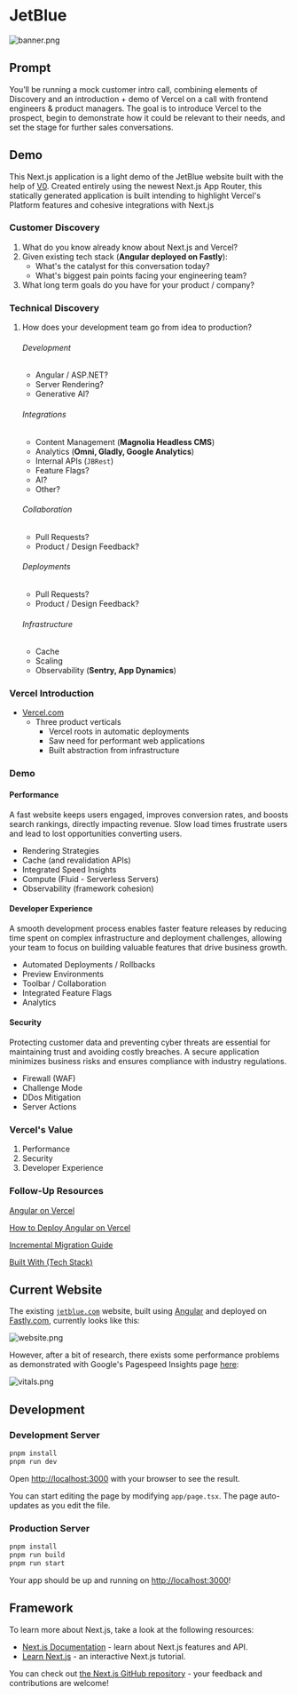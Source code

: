 # JetBlue

![banner.png](public/assets/banner.png)

## Prompt

You’ll be running a mock customer intro call, combining elements of Discovery and an introduction + demo of Vercel on a
call with frontend engineers & product managers. The goal is to introduce Vercel to the prospect, begin to demonstrate
how it could be relevant to their needs, and set the stage for further sales conversations.

## Demo

This Next.js application is a light demo of the JetBlue website built with the help of [V0](https://v0.dev).
Created entirely using the newest Next.js App Router, this statically generated application is built intending to
highlight Vercel's Platform features and cohesive integrations with Next.js

### Customer Discovery

1. What do you know already know about Next.js and Vercel?
2. Given existing tech stack (**Angular deployed on Fastly**):
    * What's the catalyst for this conversation today?
    * What's biggest pain points facing your engineering team?
3. What long term goals do you have for your product / company?

### Technical Discovery

1. How does your development team go from idea to production?

   ###### Development
    * Angular / ASP.NET?
    * Server Rendering?
    * Generative AI?

   ###### Integrations
    * Content Management (**Magnolia Headless CMS**)
    * Analytics (**Omni, Gladly, Google Analytics**)
    * Internal APIs (`JBRest`)
    * Feature Flags?
    * AI?
    * Other?

   ###### Collaboration
    * Pull Requests?
    * Product / Design Feedback?

   ###### Deployments
    * Pull Requests?
    * Product / Design Feedback?

   ###### Infrastructure
    * Cache
    * Scaling
    * Observability (**Sentry, App Dynamics**)

### Vercel Introduction

* [Vercel.com](https://vercel.com/home)
    * Three product verticals
        * Vercel roots in automatic deployments
        * Saw need for performant web applications
        * Built abstraction from infrastructure

### Demo

#### Performance

A fast website keeps users engaged, improves conversion rates, and boosts search rankings, directly impacting revenue.
Slow load times frustrate users and lead to lost opportunities converting users.

* Rendering Strategies
* Cache (and revalidation APIs)
* Integrated Speed Insights
* Compute (Fluid - Serverless Servers)
* Observability (framework cohesion)

#### Developer Experience

A smooth development process enables faster feature releases by reducing time spent on complex infrastructure and
deployment challenges, allowing your team to focus on building valuable features that drive business growth.

* Automated Deployments / Rollbacks
* Preview Environments
* Toolbar / Collaboration
* Integrated Feature Flags
* Analytics

#### Security

Protecting customer data and preventing cyber threats are essential for maintaining trust and avoiding costly breaches.
A secure application minimizes business risks and ensures compliance with industry regulations.

* Firewall (WAF)
* Challenge Mode
* DDos Mitigation
* Server Actions

### Vercel's Value

1. Performance
2. Security
3. Developer Experience

### Follow-Up Resources

[Angular on Vercel](https://vercel.com/solutions/angular)

[How to Deploy Angular on Vercel](https://vercel.com/guides/deploying-angular-with-vercel)

[Incremental Migration Guide](https://vercel.com/docs/incremental-migration/migration-guide)

[Built With (Tech Stack)](https://builtwith.com/jetblue.com)

## Current Website
The existing [`jetblue.com`](https://www.jetblue.com) website, built using [Angular](https://angular.dev/) and deployed 
on [Fastly.com](https://www.fastly.com/), currently looks like this:

![website.png](public/assets/website.png)

However, after a bit of research, there exists some performance problems as demonstrated with Google's Pagespeed Insights
page [here](https://pagespeed.web.dev/analysis/https-www-jetblue-com/u6lvzn034u?form_factor=mobile):

![vitals.png](public/assets/vitals.png)

## Development

### Development Server

```bash
pnpm install
pnpm run dev
```

Open [http://localhost:3000](http://localhost:3000) with your browser to see the result.

You can start editing the page by modifying `app/page.tsx`. The page auto-updates as you edit the file.

### Production Server

```bash
pnpm install
pnpm run build
pnpm run start
```

Your app should be up and running on [http://localhost:3000](http://localhost:3000)!

## Framework

To learn more about Next.js, take a look at the following resources:

- [Next.js Documentation](https://nextjs.org/docs) - learn about Next.js features and API.
- [Learn Next.js](https://nextjs.org/learn) - an interactive Next.js tutorial.

You can check out [the Next.js GitHub repository](https://github.com/vercel/next.js/) - your feedback and contributions
are welcome!
